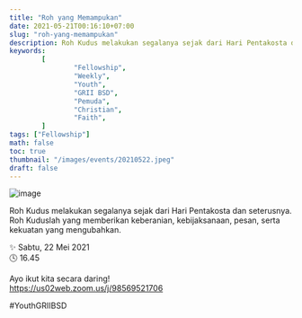 ```yaml
---
title: "Roh yang Memampukan"
date: 2021-05-21T00:16:10+07:00
slug: "roh-yang-memampukan"
description: Roh Kudus melakukan segalanya sejak dari Hari Pentakosta dan seterusnya. Roh Kuduslah yang memberikan keberanian, kebijaksanaan, pesan, serta kekuatan yang mengubahkan.
keywords:
        [
                "Fellowship",
                "Weekly",
                "Youth",
                "GRII BSD",
                "Pemuda",
                "Christian",
                "Faith",
        ]
tags: ["Fellowship"]
math: false
toc: true
thumbnail: "/images/events/20210522.jpeg"
draft: false
---
```


![image](/images/events/20210522.jpeg)

Roh Kudus melakukan segalanya sejak dari Hari Pentakosta dan seterusnya. Roh Kuduslah yang memberikan keberanian, kebijaksanaan, pesan, serta kekuatan yang mengubahkan.

✨ Sabtu, 22 Mei 2021\
🕓 16.45

Ayo ikut kita secara daring!\
https://us02web.zoom.us/j/98569521706

#YouthGRIIBSD